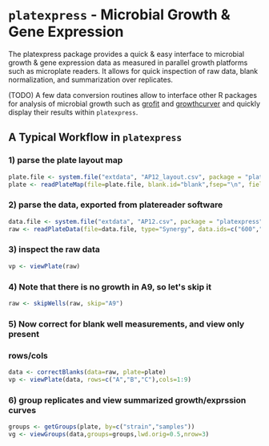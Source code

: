 # `platexpress` - Microbial Growth & Gene Expression


The platexpress package provides a quick & easy interface to microbial
growth & gene expression data as measured in parallel growth platforms
such as microplate readers. It allows for quick inspection of raw
data, blank normalization, and summarization over replicates.

(TODO) A few data conversion routines allow to interface other R
packages for analysis of microbial growth such as
[grofit](https://cran.r-project.org/web/packages/grofit/index.html)
and
[growthcurver](https://cran.r-project.org/web/packages/growthcurver/index.html)
and quickly display their results within `platexpress`.


## A Typical Workflow in `platexpress`
### 1) parse the plate layout map

```R
plate.file <- system.file("extdata", "AP12_layout.csv", package = "platexpress")
plate <- readPlateMap(file=plate.file, blank.id="blank",fsep="\n", fields=c("strain","samples"))
```

### 2) parse the data, exported from platereader software

```R
data.file <- system.file("extdata", "AP12.csv", package = "platexpress")
raw <- readPlateData(file=data.file, type="Synergy", data.ids=c("600","YFP_50:500,535"), dec=",")
```

### 3) inspect the raw data

```R
vp <- viewPlate(raw)
```

### 4) Note that there is no growth in A9, so let's skip it

```R
raw <- skipWells(raw, skip="A9")
```

### 5) Now correct for blank well measurements, and view only present
### rows/cols

```R
data <- correctBlanks(data=raw, plate=plate)
vp <- viewPlate(data, rows=c("A","B","C"),cols=1:9)
```

### 6) group replicates and view summarized growth/exprssion curves

```R
groups <- getGroups(plate, by=c("strain","samples"))
vg <- viewGroups(data,groups=groups,lwd.orig=0.5,nrow=3)
```
